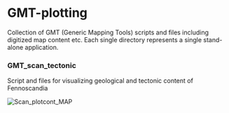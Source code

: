 # GMT-plotting
Collection of GMT (Generic Mapping Tools) scripts and files including digitized map content etc.
Each single directory represents a single stand-alone application.
                        
### GMT_scan_tectonic

Script and files for visualizing geological and tectonic content of Fennoscandia

![Scan_plotcont_MAP](https://user-images.githubusercontent.com/23025878/57081965-174a2300-6cf6-11e9-8e85-34d4c71c302a.png)
